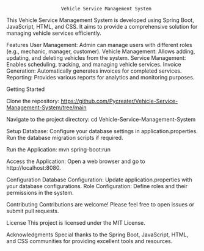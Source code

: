                         Vehicle Service Management System

This Vehicle Service Management System is developed using Spring Boot, JavaScript, HTML, and CSS. It aims to provide a comprehensive solution for managing vehicle services efficiently.

Features
User Management: Admin can manage users with different roles (e.g., mechanic, manager, customer).
Vehicle Management: Allows adding, updating, and deleting vehicles from the system.
Service Management: Enables scheduling, tracking, and managing vehicle services.
Invoice Generation: Automatically generates invoices for completed services.
Reporting: Provides various reports for analytics and monitoring purposes.


Getting Started

Clone the repository:
https://github.com/Pycreater/Vehicle-Service-Management-System/tree/main

Navigate to the project directory:
cd Vehicle-Service-Management-System

Setup Database:
Configure your database settings in application.properties.
Run the database migration scripts if required.

Run the Application:
mvn spring-boot:run

Access the Application:
Open a web browser and go to http://localhost:8080.

Configuration
Database Configuration: Update application.properties with your database configurations.
Role Configuration: Define roles and their permissions in the system.

Contributing
Contributions are welcome! Please feel free to open issues or submit pull requests.

License
This project is licensed under the MIT License.

Acknowledgments
Special thanks to the Spring Boot, JavaScript, HTML, and CSS communities for providing excellent tools and resources.
